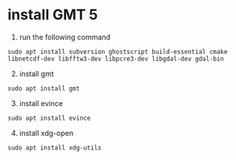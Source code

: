 # **install GMT 5**
1. run the following command
```
sudo apt install subversion ghostscript build-essential cmake libnetcdf-dev libfftw3-dev libpcre3-dev libgdal-dev gdal-bin
```
2. install gmt
```
sudo apt install gmt
```
3. install evince
```
sudo apt install evince
```
4. install xdg-open
```
sudo apt install xdg-utils
```


